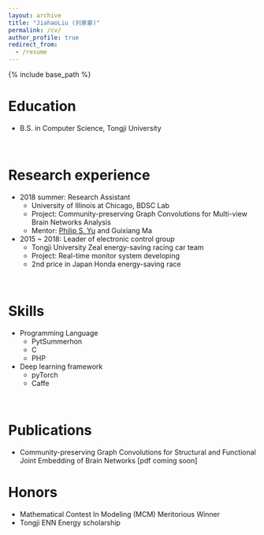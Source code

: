 ```yaml
---
layout: archive
title: "JiahaoLiu (刘家豪)"
permalink: /cv/
author_profile: true
redirect_from:
  - /resume
---
```


{% include base_path %}
<br>

Education
======
* B.S. in Computer Science, Tongji University
<br>

Research experience
======
* 2018 summer: Research Assistant
  * University of Illinois at Chicago, BDSC Lab
  * Project: Community-preserving Graph Convolutions for Multi-view Brain Networks Analysis
  * Mentor: [Philip S. Yu](https://www.cs.uic.edu/PSYu/) and Guixiang Ma
* 2015 ~ 2018: Leader of electronic control group
  * Tongji University Zeal energy-saving racing car team
  * Project: Real-time monitor system developing
  * 2nd price in Japan Honda energy-saving race
<br>
  
Skills
======
* Programming Language
  * PytSummerhon
  * C
  * PHP
* Deep learning framework
  * pyTorch
  * Caffe
<br>

Publications
======
* Community-preserving Graph Convolutions for Structural and Functional Joint Embedding of Brain Networks [pdf coming soon]

Honors
======
* Mathematical Contest In Modeling (MCM) Meritorious Winner
* Tongji ENN Energy scholarship
